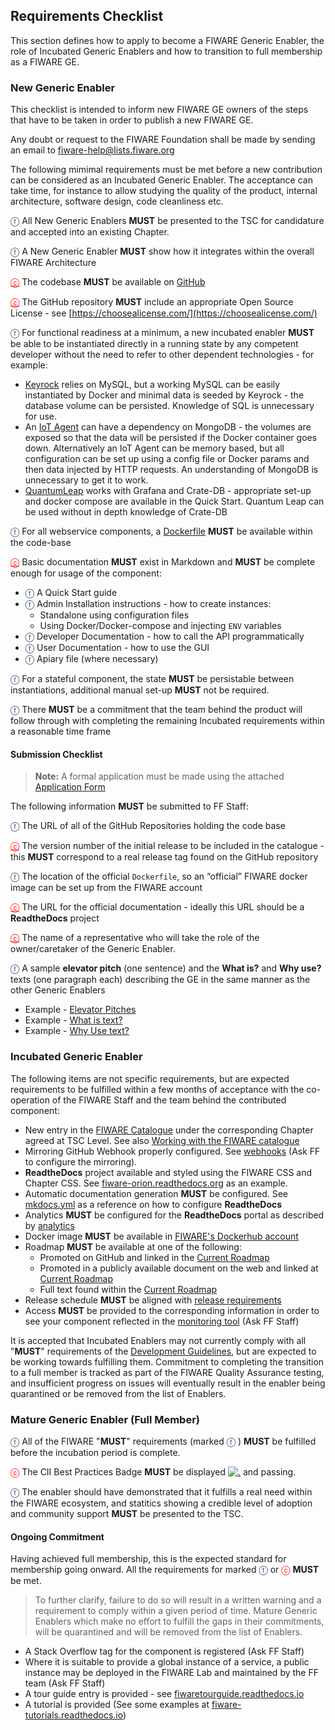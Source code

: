 ## Requirements Checklist

This section defines how to apply to become a FIWARE Generic Enabler, the role of Incubated Generic Enablers and how to
transition to full membership as a FIWARE GE.

### New Generic Enabler

This checklist is intended to inform new FIWARE GE owners of the steps that have to be taken in order to publish a new
FIWARE GE.

Any doubt or request to the FIWARE Foundation shall be made by sending an email to
[fiware-help@lists.fiware.org](mailto:fiware-help@lists.fiware.org)

The following mimimal requirements must be met before a new contribution can be considered as an Incubated Generic
Enabler. The acceptance can take time, for instance to allow studying the quality of the product, internal architecture,
software design, code cleanliness etc.

<span style="color:#233c68;">&#x24D5;</span> All New Generic Enablers **MUST** be presented to the TSC for candidature
and accepted into an existing Chapter.

<span style="color:#233c68;">&#x24D5;</span> A New Generic Enabler **MUST** show how it integrates within the overall
FIWARE Architecture

<a style="color:red!important" href="https://bestpractices.coreinfrastructure.org/en/projects/1#repo_public">&#x24D2;</a>
The codebase **MUST** be available on [GitHub](https://github.com)

<a style="color:red!important" href="https://bestpractices.coreinfrastructure.org/en/projects/1#floss_license">&#x24D2;</a>
The GitHub repository **MUST** include an appropriate Open Source License - see
[https://choosealicense.com/](https://choosealicense.com/)

<span style="color:#233c68;">&#x24D5;</span> For functional readiness at a minimum, a new incubated enabler **MUST** be
able to be instantiated directly in a running state by any competent developer without the need to refer to other
dependent technologies - for example:

-   [Keyrock](https://fiware-idm.readthedocs.io/en/latest/) relies on MySQL, but a working MySQL can be easily
    instantiated by Docker and minimal data is seeded by Keyrock - the database volume can be persisted. Knowledge of
    SQL is unnecessary for use.
-   An [IoT Agent](https://iotagent-node-lib.readthedocs.io/) can have a dependency on MongoDB - the volumes are exposed
    so that the data will be persisted if the Docker container goes down. Alternatively an IoT Agent can be memory
    based, but all configuration can be set up using a config file or Docker params and then data injected by HTTP
    requests. An understanding of MongoDB is unnecessary to get it to work.
-   [QuantumLeap](https://quantumleap.readthedocs.io/) works with Grafana and Crate-DB - appropriate set-up and docker
    compose are available in the Quick Start. Quantum Leap can be used without in depth knowledge of Crate-DB

<span style="color:#233c68;">&#x24D5;</span> For all webservice components, a
[Dockerfile](https://docs.docker.com/engine/reference/builder/) **MUST** be available within the code-base

<a style="color:red!important" href="https://bestpractices.coreinfrastructure.org/en/projects/1#documentation_interface">&#x24D2;</a>
Basic documentation **MUST** exist in Markdown and **MUST** be complete enough for usage of the component:

-   <span style="color:#233c68;">&#x24D5;</span> A Quick Start guide
-   <span style="color:#233c68;">&#x24D5;</span> Admin Installation instructions - how to create instances:
    -   Standalone using configuration files
    -   Using Docker/Docker-compose and injecting `ENV` variables
-   <span style="color:#233c68;">&#x24D5;</span> Developer Documentation - how to call the API programmatically
-   <span style="color:#233c68;">&#x24D5;</span> User Documentation - how to use the GUI
-   <span style="color:#233c68;">&#x24D5;</span> Apiary file (where necessary)

<span style="color:#233c68;">&#x24D5;</span> For a stateful component, the state **MUST** be persistable between
instantiations, additional manual set-up **MUST** not be required.

<span style="color:#233c68;">&#x24D5;</span> There **MUST** be a commitment that the team behind the product will follow
through with completing the remaining Incubated requirements within a reasonable time frame

#### Submission Checklist

> **Note:** A formal application must be made using the attached
> [Application Form](https://docs.google.com/forms/d/e/1FAIpQLSdp_QkAG8p5XJK-WDB1xPNY9e4VCvNEJyxwugBvMI6uSPe3fA/viewform?c=0&w=1)

The following information **MUST** be submitted to FF Staff:

<span style="color:#233c68;">&#x24D5;</span> The URL of all of the GitHub Repositories holding the code base

<a style="color:red!important" href="https://bestpractices.coreinfrastructure.org/en/projects/1#version_semver">&#x24D2;</a>
The version number of the initial release to be included in the catalogue - this **MUST** correspond to a real release
tag found on the GitHub repository

<span style="color:#233c68;">&#x24D5;</span> The location of the official `Dockerfile`, so an “official” FIWARE docker
image can be set up from the FIWARE account

<a style="color:red!important" href="https://bestpractices.coreinfrastructure.org/en/projects/1#documentation_basics">&#x24D2;</a>
The URL for the official documentation - ideally this URL should be a **ReadtheDocs** project

<a style="color:red!important" href="https://bestpractices.coreinfrastructure.org/en/projects/1#bus_factor">&#x24D2;</a>
The name of a representative who will take the role of the owner/caretaker of the Generic Enabler.

<span style="color:#233c68;">&#x24D5;</span> A sample **elevator pitch** (one sentence) and the **What is?** and **Why
use?** texts (one paragraph each) describing the GE in the same manner as the other Generic Enablers

-   Example - [Elevator Pitches](https://www.fiware.org/developers/catalogue/)
-   Example - [What is text?](https://github.com/Fiware/catalogue/blob/master/core/README.md#what-is-orion)
-   Example - [Why Use text?](https://github.com/Fiware/catalogue/blob/master/core/README.md#why-use-orion)

### Incubated Generic Enabler

The following items are not specific requirements, but are expected requirements to be fulfilled within a few months of
acceptance with the co-operation of the FIWARE Staff and the team behind the contributed component:

-   New entry in the [FIWARE Catalogue](https://www.fiware.org/developers/catalogue/) under the corresponding Chapter
    agreed at TSC Level. See also
    [Working with the FIWARE catalogue](https://forge.fiware.org/plugins/mediawiki/wiki/fiware/index.php/Working_with_the_FIWARE_catalogue)
-   Mirroring GitHub Webhook properly configured. See [webhooks](repo_webhook.md) (Ask FF to configure the mirroring).
-   **ReadtheDocs** project available and styled using the FIWARE CSS and Chapter CSS. See
    [fiware-orion.readthedocs.org](https://fiware-orion.readthedocs.io) as an example.
-   Automatic documentation generation **MUST** be configured. See
    [mkdocs.yml](https://github.com/telefonicaid/fiware-orion/blob/master/mkdocs.yml) as a reference on how to configure
    **ReadtheDocs**
-   Analytics **MUST** be configured for the **ReadtheDocs** portal as described by
    [analytics](analytics_readthedocs.md)
-   Docker image **MUST** be available in [FIWARE's Dockerhub account](https://hub.docker.com/Dockerhub)
-   Roadmap **MUST** be available at one of the following:
    -   Promoted on GitHub and linked in the
        [Current Roadmap](https://forge.fiware.org/plugins/mediawiki/wiki/fiware/index.php/Current_Supported_Features_and_Roadmap_in_FIWARE)
    -   Promoted in a publicly available document on the web and linked at
        [Current Roadmap](https://forge.fiware.org/plugins/mediawiki/wiki/fiware/index.php/Current_Supported_Features_and_Roadmap_in_FIWARE)
    -   Full text found within the
        [Current Roadmap](https://forge.fiware.org/plugins/mediawiki/wiki/fiware/index.php/Current_Supported_Features_and_Roadmap_in_FIWARE)
-   Release schedule **MUST** be aligned with [release requirements](GE_Requirements.md#releases)
-   Access **MUST** be provided to the corresponding information in order to see your component reflected in the
    [monitoring tool](https://docs.google.com/spreadsheets/d/1yyZNUlAPDcqjnD-gIoGOd5SZfVDJXO36G75xTDL0HgA/edit#gid=0)
    (Ask FF Staff)

It is accepted that Incubated Enablers may not currently comply with all "**MUST**" requirements of the
[Development Guidelines](development.md), but are expected to be working towards fulfilling them. Commitment to
completing the transition to a full member is tracked as part of the FIWARE Quality Assurance testing, and insufficient
progress on issues will eventually result in the enabler being quarantined or be removed from the list of Enablers.

### Mature Generic Enabler (Full Member)

<span style="color:#233c68;">&#x24D5;</span> All of the FIWARE "**MUST**" requirements (marked
<span style="color:#233c68;">&#x24D5;</span> ) **MUST** be fulfilled before the incubation period is complete.

<span style="color:red">&#x24D2;</span> The CII Best Practices Badge **MUST** be displayed
[![.](https://bestpractices.coreinfrastructure.org/projects/24/badge)](#) and passing.

<span style="color:#233c68;">&#x24D5;</span> The enabler should have demonstrated that it fulfills a real need within
the FIWARE ecosystem, and statitics showing a credible level of adoption and community support **MUST** be presented to
the TSC.

#### Ongoing Commitment

Having achieved full membership, this is the expected standard for membership going onward. All the requirements for
marked <span style="color:#233c68;">&#x24D5;</span> or <span style="color:red">&#x24D2;</span> **MUST** be met.

> To further clarify, failure to do so will result in a written warning and a requirement to comply within a given
> period of time. Mature Generic Enablers which make no effort to fulfill the gaps in their commitments, will be
> quarantined and will be removed from the list of Enablers.

-   A Stack Overflow tag for the component is registered (Ask FF Staff)
-   Where it is suitable to provide a global instance of a service, a public instance may be deployed in the FIWARE Lab
    and maintained by the FF team (Ask FF Staff)
-   A tour guide entry is provided - see
    [fiwaretourguide.readthedocs.io](https://fiwaretourguide.readthedocs.io/en/latest/iot-agents/introduction/)
-   A tutorial is provided (See some examples at
    [fiware-tutorials.readthedocs.io](http://fiware-tutorials.readthedocs.io/en/latest))
